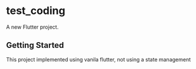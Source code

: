 # test_coding

A new Flutter project.

## Getting Started

This project implemented using vanila flutter, not using a state management
